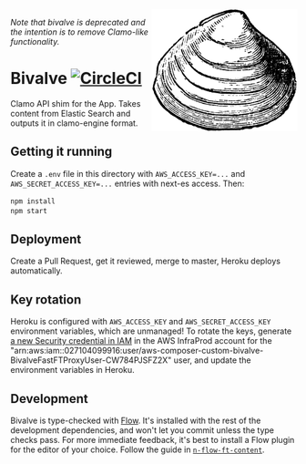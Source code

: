 <img align="right" src="/logo.png" width="256" alt="Line drawing of a clam">

*Note that bivalve is deprecated and the intention is to remove Clamo-like functionality.*

# Bivalve [![CircleCI](https://circleci.com/gh/Financial-Times/bivalve.svg?style=svg)](https://circleci.com/gh/Financial-Times/bivalve)

Clamo API shim for the App. Takes content from Elastic Search and outputs it in clamo-engine format.

## Getting it running

Create a `.env` file in this directory with `AWS_ACCESS_KEY=...` and `AWS_SECRET_ACCESS_KEY=...` entries with next-es access. Then:

```sh
npm install
npm start
```

## Deployment

Create a Pull Request, get it reviewed, merge to master, Heroku deploys automatically.

## Key rotation

Heroku is configured with `AWS_ACCESS_KEY` and `AWS_SECRET_ACCESS_KEY` environment variables, which are unmanaged! To rotate the keys, generate [a new Security credential in IAM][1] in the AWS InfraProd account for the "arn:aws:iam::027104099916:user/aws-composer-custom-bivalve-BivalveFastFTProxyUser-CW784PJSFZ2X" user, and update the environment variables in Heroku.

## Development

Bivalve is type-checked with [Flow](https://flow.org). It's installed with the rest of the development dependencies, and won't let you commit unless the type checks pass. For more immediate feedback, it's best to install a Flow plugin for the editor of your choice. Follow the guide in [`n-flow-ft-content`](https://github.com/Financial-Times/n-flow-ft-content#editor-integration).

[1]: https://console.aws.amazon.com/iam/home?#/users/aws-composer-custom-bivalve-BivalveFastFTProxyUser-CW784PJSFZ2X?section=security_credentials
